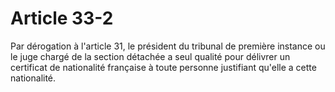 # Article 33-2

Par dérogation à l'article 31, le président du tribunal de première instance ou le juge chargé de la section détachée a seul qualité pour délivrer un certificat de nationalité française à toute personne justifiant qu'elle a cette nationalité.
